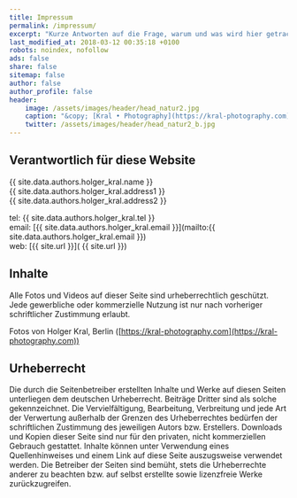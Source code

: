 ```yaml
---
title: Impressum
permalink: /impressum/
excerpt: "Kurze Antworten auf die Frage, warum und was wird hier getrackt."
last_modified_at: 2018-03-12 00:35:18 +0100
robots: noindex, nofollow
ads: false
share: false
sitemap: false
author: false
author_profile: false 
header:
    image: /assets/images/header/head_natur2.jpg
    caption: "&copy; [Kral • Photography](https://kral-photography.com)"
    twitter: /assets/images/header/head_natur2_b.jpg
---
```


## Verantwortlich für diese Website

{{ site.data.authors.holger_kral.name }}   
{{ site.data.authors.holger_kral.address1 }}   
{{ site.data.authors.holger_kral.address2 }}   

tel: {{ site.data.authors.holger_kral.tel }}   
email: [{{ site.data.authors.holger_kral.email }}](mailto:{{ site.data.authors.holger_kral.email }})   
web: [{{ site.url }}]( {{ site.url }})   

## Inhalte

Alle Fotos und Videos auf dieser Seite sind urheberrechtlich geschützt.
Jede gewerbliche oder kommerzielle Nutzung ist nur nach vorheriger schriftlicher Zustimmung erlaubt.

Fotos von Holger Kral, Berlin ([https://kral-photography.com](https://kral-photography.com))
<br />
## Urheberrecht

Die durch die Seitenbetreiber erstellten Inhalte und Werke auf diesen Seiten unterliegen dem deutschen Urheberrecht. Beiträge Dritter sind als solche gekennzeichnet. Die Vervielfältigung, Bearbeitung, Verbreitung und jede Art der Verwertung außerhalb der Grenzen des Urheberrechtes bedürfen der schriftlichen Zustimmung des jeweiligen Autors bzw. Erstellers. Downloads und Kopien dieser Seite sind nur für den privaten, nicht kommerziellen Gebrauch gestattet. Inhalte können unter Verwendung eines Quellenhinweises und einem Link auf diese Seite auszugsweise verwendet werden.
Die Betreiber der Seiten sind bemüht, stets die Urheberrechte anderer zu beachten bzw. auf selbst erstellte sowie lizenzfreie Werke zurückzugreifen.
